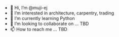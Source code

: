 - 👋 Hi, I’m @muji-ej
- 👀 I’m interested in architecture, carpentry, trading
- 🌱 I’m currently learning Python
- 💞️ I’m looking to collaborate on ... TBD
- 📫 How to reach me ... TBD

<!---
muji-ej/muji-ej is a ✨ special ✨ repository because its `README.md` (this file) appears on your GitHub profile.
You can click the Preview link to take a look at your changes.
--->
